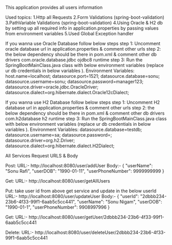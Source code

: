 This application provides all users information

Used topics:
   1.Http all Requests
   2.Form Validations (spring-boot-validation)
   3.PathVariable Validations (spring-boot-validation)
   4.Using Oracle & H2 db by setting up all required info in application.properties by passing values from environment variables
   5.Used Global Exception handler

If you wanna use Oracle Database follow below steps
   step 1: Uncomment oracle database url in application.properties & comment other urls
   step 2: the below dependency should be there in pom.xml & comment other db drivers
            <dependency>
                <groupId>com.oracle.database.jdbc</groupId>
                <artifactId>ojdbc8</artifactId>
                <scope>runtime</scope>
            </dependency>
   step 3: Run the SpringBootMainClass.java class with below environment variables (replace ur db credentials in below variables ).
   Environment Variables:
            host.name=localhost;
            datasource.port=1521;
            datasource.database=sonu;
            datasource.username=sonu;
            datasource.password=manager123;
            datasource.driver=oracle.jdbc.OracleDriver;
            datasource.dialect=org.hibernate.dialect.Oracle12cDialect;

If you wanna use H2 Database follow below steps
   step 1: Uncomment H2 database url in application.properties & comment other urls
   step 2: the below dependency should be there in pom.xml & comment other db drivers
            <dependency>
               <groupId>com.h2database</groupId>
               <artifactId>h2</artifactId>
               <scope>runtime</scope>
            </dependency>
   step 3: Run the SpringBootMainClass.java class with below environment variables (replace ur db credentials in below variables ).
   Environment Variables:
            datasource.database=testdb;
            datasource.username=sa;
            datasource.password=;
            datasource.driver=org.h2.Driver;
            datasource.dialect=org.hibernate.dialect.H2Dialect;


All Services Request URLS & Body

Post:
  URL:- http://localhost:8080/user/addUser
  Body:-
      {
      "userName": "Sonu Rafi",
      "userDOB": "1990-01-11",
      "userPhoneNumber": 9999999999
      }

Get:
  URL:- http://localhost:8080/user/getAllUsers

Put: take user id from above get service and update in the below userId
  URL:- http://localhost:8080/user/updateUser
  Body:-
      {
      "userId": "2dbbb234-23b6-4f33-99f1-6aab5c5cc441",
      "userName": "Sonu Nigam",
      "userDOB": "1990-01-1",
      "userPhoneNumber": 9908997996
      }

Get:
  URL:- http://localhost:8080/user/getUser/2dbbb234-23b6-4f33-99f1-6aab5c5cc441

Delete:
  URL:- http://localhost:8080/user/deleteUser/2dbbb234-23b6-4f33-99f1-6aab5c5cc441

